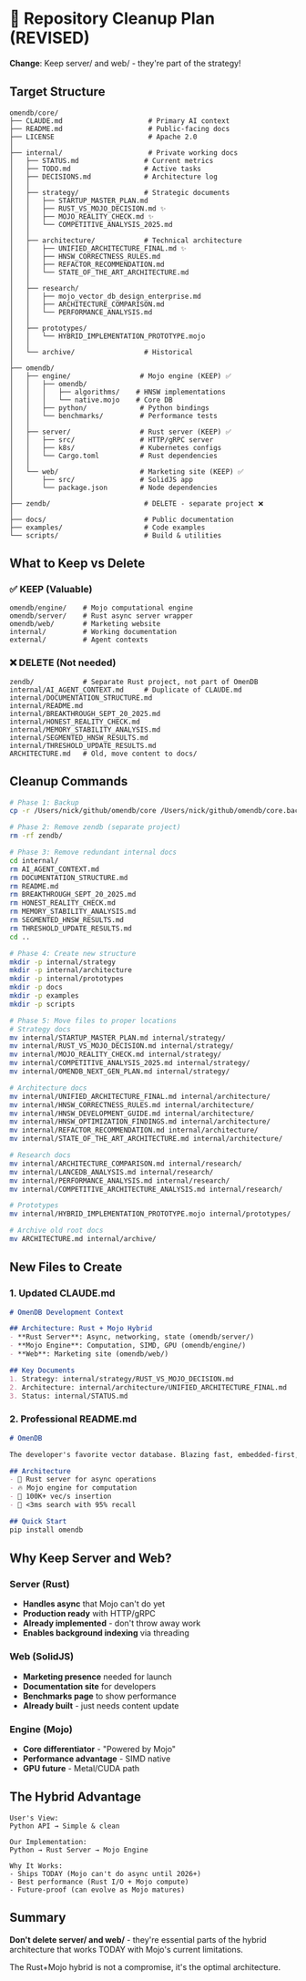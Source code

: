 # 📁 Repository Cleanup Plan (REVISED)

**Change**: Keep server/ and web/ - they're part of the strategy!

## Target Structure

```
omendb/core/
├── CLAUDE.md                     # Primary AI context
├── README.md                     # Public-facing docs
├── LICENSE                       # Apache 2.0
│
├── internal/                     # Private working docs
│   ├── STATUS.md                # Current metrics
│   ├── TODO.md                  # Active tasks
│   ├── DECISIONS.md             # Architecture log
│   │
│   ├── strategy/                # Strategic documents
│   │   ├── STARTUP_MASTER_PLAN.md
│   │   ├── RUST_VS_MOJO_DECISION.md ✨
│   │   ├── MOJO_REALITY_CHECK.md ✨
│   │   └── COMPETITIVE_ANALYSIS_2025.md
│   │
│   ├── architecture/            # Technical architecture
│   │   ├── UNIFIED_ARCHITECTURE_FINAL.md ✨
│   │   ├── HNSW_CORRECTNESS_RULES.md
│   │   ├── REFACTOR_RECOMMENDATION.md
│   │   └── STATE_OF_THE_ART_ARCHITECTURE.md
│   │
│   ├── research/
│   │   ├── mojo_vector_db_design_enterprise.md
│   │   ├── ARCHITECTURE_COMPARISON.md
│   │   └── PERFORMANCE_ANALYSIS.md
│   │
│   ├── prototypes/
│   │   └── HYBRID_IMPLEMENTATION_PROTOTYPE.mojo
│   │
│   └── archive/                 # Historical
│
├── omendb/
│   ├── engine/                 # Mojo engine (KEEP) ✅
│   │   ├── omendb/
│   │   │   ├── algorithms/    # HNSW implementations
│   │   │   └── native.mojo    # Core DB
│   │   ├── python/             # Python bindings
│   │   └── benchmarks/         # Performance tests
│   │
│   ├── server/                 # Rust server (KEEP) ✅
│   │   ├── src/                # HTTP/gRPC server
│   │   ├── k8s/                # Kubernetes configs
│   │   └── Cargo.toml          # Rust dependencies
│   │
│   └── web/                    # Marketing site (KEEP) ✅
│       ├── src/                # SolidJS app
│       └── package.json        # Node dependencies
│
├── zendb/                       # DELETE - separate project ❌
│
├── docs/                        # Public documentation
├── examples/                    # Code examples
└── scripts/                     # Build & utilities
```

## What to Keep vs Delete

### ✅ KEEP (Valuable)
```
omendb/engine/    # Mojo computational engine
omendb/server/    # Rust async server wrapper
omendb/web/       # Marketing website
internal/         # Working documentation
external/         # Agent contexts
```

### ❌ DELETE (Not needed)
```
zendb/            # Separate Rust project, not part of OmenDB
internal/AI_AGENT_CONTEXT.md     # Duplicate of CLAUDE.md
internal/DOCUMENTATION_STRUCTURE.md
internal/README.md
internal/BREAKTHROUGH_SEPT_20_2025.md
internal/HONEST_REALITY_CHECK.md
internal/MEMORY_STABILITY_ANALYSIS.md
internal/SEGMENTED_HNSW_RESULTS.md
internal/THRESHOLD_UPDATE_RESULTS.md
ARCHITECTURE.md   # Old, move content to docs/
```

## Cleanup Commands

```bash
# Phase 1: Backup
cp -r /Users/nick/github/omendb/core /Users/nick/github/omendb/core.backup

# Phase 2: Remove zendb (separate project)
rm -rf zendb/

# Phase 3: Remove redundant internal docs
cd internal/
rm AI_AGENT_CONTEXT.md
rm DOCUMENTATION_STRUCTURE.md
rm README.md
rm BREAKTHROUGH_SEPT_20_2025.md
rm HONEST_REALITY_CHECK.md
rm MEMORY_STABILITY_ANALYSIS.md
rm SEGMENTED_HNSW_RESULTS.md
rm THRESHOLD_UPDATE_RESULTS.md
cd ..

# Phase 4: Create new structure
mkdir -p internal/strategy
mkdir -p internal/architecture
mkdir -p internal/prototypes
mkdir -p docs
mkdir -p examples
mkdir -p scripts

# Phase 5: Move files to proper locations
# Strategy docs
mv internal/STARTUP_MASTER_PLAN.md internal/strategy/
mv internal/RUST_VS_MOJO_DECISION.md internal/strategy/
mv internal/MOJO_REALITY_CHECK.md internal/strategy/
mv internal/COMPETITIVE_ANALYSIS_2025.md internal/strategy/
mv internal/OMENDB_NEXT_GEN_PLAN.md internal/strategy/

# Architecture docs
mv internal/UNIFIED_ARCHITECTURE_FINAL.md internal/architecture/
mv internal/HNSW_CORRECTNESS_RULES.md internal/architecture/
mv internal/HNSW_DEVELOPMENT_GUIDE.md internal/architecture/
mv internal/HNSW_OPTIMIZATION_FINDINGS.md internal/architecture/
mv internal/REFACTOR_RECOMMENDATION.md internal/architecture/
mv internal/STATE_OF_THE_ART_ARCHITECTURE.md internal/architecture/

# Research docs
mv internal/ARCHITECTURE_COMPARISON.md internal/research/
mv internal/LANCEDB_ANALYSIS.md internal/research/
mv internal/PERFORMANCE_ANALYSIS.md internal/research/
mv internal/COMPETITIVE_ARCHITECTURE_ANALYSIS.md internal/research/

# Prototypes
mv internal/HYBRID_IMPLEMENTATION_PROTOTYPE.mojo internal/prototypes/

# Archive old root docs
mv ARCHITECTURE.md internal/archive/
```

## New Files to Create

### 1. Updated CLAUDE.md
```markdown
# OmenDB Development Context

## Architecture: Rust + Mojo Hybrid
- **Rust Server**: Async, networking, state (omendb/server/)
- **Mojo Engine**: Computation, SIMD, GPU (omendb/engine/)
- **Web**: Marketing site (omendb/web/)

## Key Documents
1. Strategy: internal/strategy/RUST_VS_MOJO_DECISION.md
2. Architecture: internal/architecture/UNIFIED_ARCHITECTURE_FINAL.md
3. Status: internal/STATUS.md
```

### 2. Professional README.md
```markdown
# OmenDB

The developer's favorite vector database. Blazing fast, embedded-first, scales to cloud.

## Architecture
- 🦀 Rust server for async operations
- 🔥 Mojo engine for computation
- 🚀 100K+ vec/s insertion
- 💫 <3ms search with 95% recall

## Quick Start
pip install omendb
```

## Why Keep Server and Web?

### Server (Rust)
- **Handles async** that Mojo can't do yet
- **Production ready** with HTTP/gRPC
- **Already implemented** - don't throw away work
- **Enables background indexing** via threading

### Web (SolidJS)
- **Marketing presence** needed for launch
- **Documentation site** for developers
- **Benchmarks page** to show performance
- **Already built** - just needs content update

### Engine (Mojo)
- **Core differentiator** - "Powered by Mojo"
- **Performance advantage** - SIMD native
- **GPU future** - Metal/CUDA path

## The Hybrid Advantage

```
User's View:
Python API → Simple & clean

Our Implementation:
Python → Rust Server → Mojo Engine

Why It Works:
- Ships TODAY (Mojo can't do async until 2026+)
- Best performance (Rust I/O + Mojo compute)
- Future-proof (can evolve as Mojo matures)
```

## Summary

**Don't delete server/ and web/** - they're essential parts of the hybrid architecture that works TODAY with Mojo's current limitations.

The Rust+Mojo hybrid is not a compromise, it's the optimal architecture.
